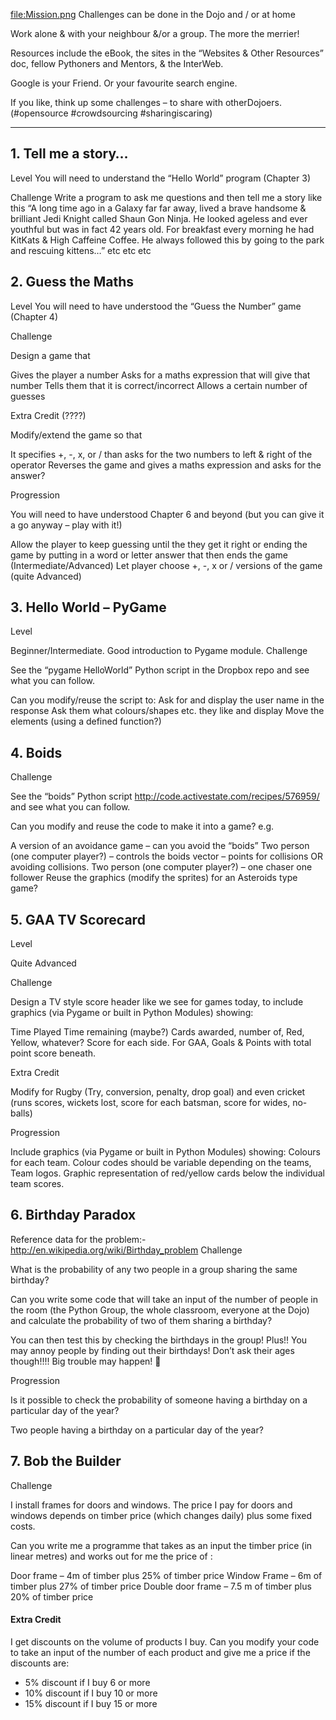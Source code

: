 [file:Mission.png](file:Mission.png.md)  Challenges
can be done in the Dojo and / or at home

Work alone & with your neighbour &/or a group. The more the merrier\!


Resources include the eBook, the sites in the “Websites & Other
Resources” doc, fellow Pythoners and Mentors, & the InterWeb.

Google is your Friend. Or your favourite search engine.

If you like, think up some challenges – to share with otherDojoers.
(\#opensource \#crowdsourcing \#sharingiscaring)

-----

## 1\. Tell me a story…

Level You will need to understand the “Hello World” program (Chapter 3)

Challenge Write a program to ask me questions and then tell me a story
like this “A long time ago in a Galaxy far far away, lived a brave
handsome & brilliant Jedi Knight called Shaun Gon Ninja. He looked
ageless and ever youthful but was in fact 42 years old. For breakfast
every morning he had KitKats & High Caffeine Coffee. He always followed
this by going to the park and rescuing kittens…” etc etc etc

## 2\. Guess the Maths

Level You will need to have understood the “Guess the Number” game
(Chapter 4)

Challenge

Design a game that

Gives the player a number Asks for a maths expression that will give
that number Tells them that it is correct/incorrect Allows a certain
number of guesses

Extra Credit (????)

Modify/extend the game so that

It specifies +, -, x, or / than asks for the two numbers to left & right
of the operator Reverses the game and gives a maths expression and asks
for the answer?

Progression

You will need to have understood Chapter 6 and beyond (but you can give
it a go anyway – play with it\!)

Allow the player to keep guessing until the they get it right or ending
the game by putting in a word or letter answer that then ends the game
(Intermediate/Advanced) Let player choose +, -, x or / versions of the
game (quite Advanced)

## 3\. Hello World – PyGame

Level

Beginner/Intermediate. Good introduction to Pygame module. Challenge

See the “pygame HelloWorld” Python script in the Dropbox repo and see
what you can follow.

Can you modify/reuse the script to: Ask for and display the user name in
the response Ask them what colours/shapes etc. they like and display
Move the elements (using a defined function?)

## 4\. Boids

Challenge

See the “boids” Python script
<http://code.activestate.com/recipes/576959/> and see what you can
follow.

Can you modify and reuse the code to make it into a game? e.g.

A version of an avoidance game – can you avoid the “boids” Two person
(one computer player?) – controls the boids vector – points for
collisions OR avoiding collisions. Two person (one computer player?) –
one chaser one follower Reuse the graphics (modify the sprites) for an
Asteroids type game?

## 5\. GAA TV Scorecard

Level

Quite Advanced

Challenge

Design a TV style score header like we see for games today, to include
graphics (via Pygame or built in Python Modules) showing:

Time Played Time remaining (maybe?) Cards awarded, number of, Red,
Yellow, whatever? Score for each side. For GAA, Goals & Points with
total point score beneath.

Extra Credit

Modify for Rugby (Try, conversion, penalty, drop goal) and even cricket
(runs scores, wickets lost, score for each batsman, score for wides,
no-balls)

Progression

Include graphics (via Pygame or built in Python Modules) showing:
Colours for each team. Colour codes should be variable depending on the
teams, Team logos. Graphic representation of red/yellow cards below the
individual team scores.

## 6\. Birthday Paradox

Reference data for the problem:-
<http://en.wikipedia.org/wiki/Birthday_problem> Challenge

What is the probability of any two people in a group sharing the same
birthday?

Can you write some code that will take an input of the number of people
in the room (the Python Group, the whole classroom, everyone at the
Dojo) and calculate the probability of two of them sharing a birthday?

You can then test this by checking the birthdays in the group\! Plus\!\!
You may annoy people by finding out their birthdays\! Don’t ask their
ages though\!\!\!\! Big trouble may happen\! 

Progression

Is it possible to check the probability of someone having a birthday on
a particular day of the year?

Two people having a birthday on a particular day of the year?

## 7\. Bob the Builder

Challenge

I install frames for doors and windows. The price I pay for doors and
windows depends on timber price (which changes daily) plus some fixed
costs.

Can you write me a programme that takes as an input the timber price (in
linear metres) and works out for me the price of :

Door frame – 4m of timber plus 25% of timber price Window Frame – 6m of
timber plus 27% of timber price Double door frame – 7.5 m of timber plus
20% of timber price

#### Extra Credit

I get discounts on the volume of products I buy. Can you modify your
code to take an input of the number of each product and give me a price
if the discounts are:

  - 5% discount if I buy 6 or more
  - 10% discount if I buy 10 or more
  - 15% discount if I buy 15 or more
